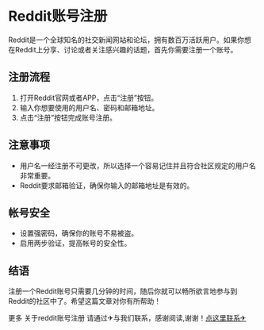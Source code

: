 # Reddit账号注册

Reddit是一个全球知名的社交新闻网站和论坛，拥有数百万活跃用户。如果你想在Reddit上分享、讨论或者关注感兴趣的话题，首先你需要注册一个账号。

## 注册流程
1. 打开Reddit官网或者APP，点击“注册”按钮。
2. 输入你想要使用的用户名、密码和邮箱地址。
3. 点击“注册”按钮完成账号注册。

## 注意事项
- 用户名一经注册不可更改，所以选择一个容易记住并且符合社区规定的用户名非常重要。
- Reddit要求邮箱验证，确保你输入的邮箱地址是有效的。

## 帐号安全
- 设置强密码，确保你的账号不易被盗。
- 启用两步验证，提高帐号的安全性。

## 结语
注册一个Reddit账号只需要几分钟的时间，随后你就可以畅所欲言地参与到Reddit的社区中了。希望这篇文章对你有所帮助！

更多 关于reddit账号注册 请通过✈与我们联系，感谢阅读,谢谢！[点这里联系✈](https://gg.k02.cc)